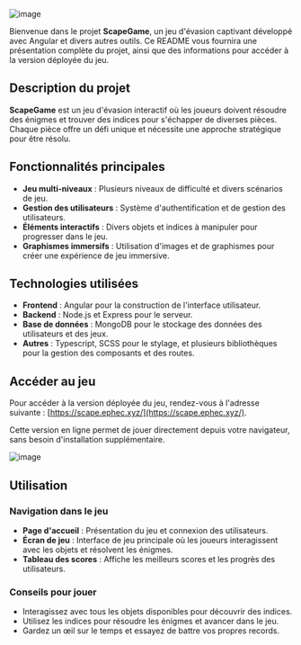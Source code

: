 

![image](https://github.com/dudleydehenau/ScapeGame/assets/92732334/a74cdb30-c65a-4051-8d89-4557259683b6)


Bienvenue dans le projet **ScapeGame**, un jeu d'évasion captivant développé avec Angular et divers autres outils. Ce README vous fournira une présentation complète du projet, ainsi que des informations pour accéder à la version déployée du jeu.

## Description du projet

**ScapeGame** est un jeu d'évasion interactif où les joueurs doivent résoudre des énigmes et trouver des indices pour s'échapper de diverses pièces. Chaque pièce offre un défi unique et nécessite une approche stratégique pour être résolu.

## Fonctionnalités principales

- **Jeu multi-niveaux** : Plusieurs niveaux de difficulté et divers scénarios de jeu.
- **Gestion des utilisateurs** : Système d'authentification et de gestion des utilisateurs.
- **Éléments interactifs** : Divers objets et indices à manipuler pour progresser dans le jeu.
- **Graphismes immersifs** : Utilisation d'images et de graphismes pour créer une expérience de jeu immersive.

## Technologies utilisées

- **Frontend** : Angular pour la construction de l'interface utilisateur.
- **Backend** : Node.js et Express pour le serveur.
- **Base de données** : MongoDB pour le stockage des données des utilisateurs et des jeux.
- **Autres** : Typescript, SCSS pour le stylage, et plusieurs bibliothèques pour la gestion des composants et des routes.

## Accéder au jeu

Pour accéder à la version déployée du jeu, rendez-vous à l'adresse suivante : [https://scape.ephec.xyz/](https://scape.ephec.xyz/).

Cette version en ligne permet de jouer directement depuis votre navigateur, sans besoin d'installation supplémentaire.

![image](https://github.com/dudleydehenau/ScapeGame/assets/92732334/823ec46f-a181-451c-a833-46106bc731ec)


## Utilisation

### Navigation dans le jeu

- **Page d'accueil** : Présentation du jeu et connexion des utilisateurs.
- **Écran de jeu** : Interface de jeu principale où les joueurs interagissent avec les objets et résolvent les énigmes.
- **Tableau des scores** : Affiche les meilleurs scores et les progrès des utilisateurs.

### Conseils pour jouer

- Interagissez avec tous les objets disponibles pour découvrir des indices.
- Utilisez les indices pour résoudre les énigmes et avancer dans le jeu.
- Gardez un œil sur le temps et essayez de battre vos propres records.

